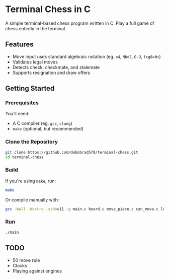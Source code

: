 # Terminal Chess in C

A simple terminal-based chess program written in C. Play a full game of chess entirely in the terminal.

## Features
- Move input uses standard algebraic notation (eg. `e4`, `Nbd2`, `O-O`, `fxg8=N+`)
- Validates legal moves
- Detects check, checkmate, and stalemate
- Supports resignation and draw offers

## Getting Started

### Prerequisites
You’ll need:
- A C compiler (eg. `gcc`, `clang`)
- `make` (optional, but recommended)

### Clone the Repository
```bash
git clone https://github.com/debobrad579/terminal-chess.git
cd terminal-chess
```

### Build
If you're using `make`, run:
```bash
make
```
Or compile manually with:
```bash
gcc -Wall -Wextra -std=c11 -g main.c board.c move_piece.c can_move.c legal_moves.c -o main
```

### Run
```bash
./main
```

## TODO
- 50 move rule
- Clocks
- Playing against engines
